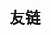 ---
title: "友链"
description: 
slug: "links"
hidden: true
links:
  - title: GitHub
    description: GitHub is the world's largest software development platform.
    website: https://github.com
    image: https://github.githubassets.com/images/modules/logos_page/GitHub-Mark.png
  - title: TypeScript
    description: TypeScript is a typed superset of JavaScript that compiles to plain JavaScript.
    website: https://www.typescriptlang.org
    image: ts-logo-round-256.png
# menu:
#     main: 
#         weight: 4
#         params:
#             icon: link

comments: false
license: false
readingTime: false
---